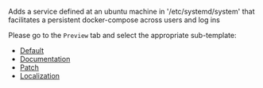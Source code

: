 Adds a service defined at an ubuntu machine in '/etc/systemd/system' that facilitates a persistent docker-compose across users and log ins

Please go to the `Preview` tab and select the appropriate sub-template:

* [Default](?expand=1&template=default.md)
* [Documentation](?expand=1&template=documentation.md)
* [Patch](?expand=1&template=patch.md)
* [Localization](?expand=1&template=localization.md)
